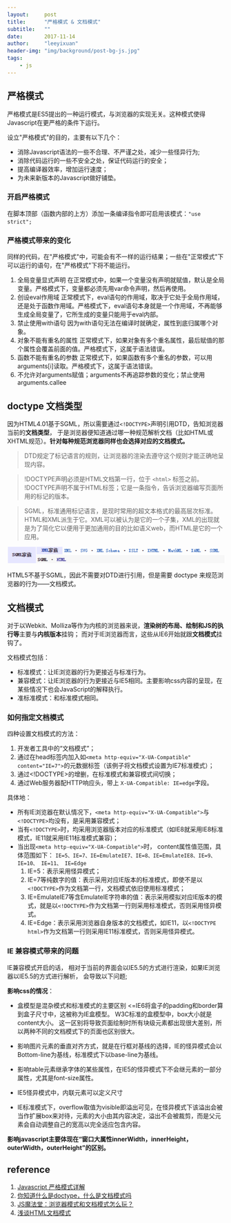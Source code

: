 ```yaml
---
layout:     post
title:      "严格模式 & 文档模式"
subtitle:   ""
date:       2017-11-14
author:     "leeyixuan"
header-img: "img/background/post-bg-js.jpg"
tags:
    - js
---
```



## 严格模式



严格模式是ES5提出的一种运行模式，与浏览器的实现无关。这种模式使得Javascript在更严格的条件下运行。

设立"严格模式"的目的，主要有以下几个：
- 消除Javascript语法的一些不合理、不严谨之处，减少一些怪异行为;
- 消除代码运行的一些不安全之处，保证代码运行的安全；
- 提高编译器效率，增加运行速度；
- 为未来新版本的Javascript做好铺垫。


### 开启严格模式
在脚本顶部（函数内部的上方）添加一条编译指令即可启用该模式：`"use strict";`

### 严格模式带来的变化
同样的代码，在"严格模式"中，可能会有不一样的运行结果；一些在"正常模式"下可以运行的语句，在"严格模式"下将不能运行。
1. 全局变量显式声明
在正常模式中，如果一个变量没有声明就赋值，默认是全局变量。严格模式下，变量都必须先用var命令声明，然后再使用。
2. 创设eval作用域
正常模式下，eval语句的作用域，取决于它处于全局作用域，还是处于函数作用域。严格模式下，eval语句本身就是一个作用域，不再能够生成全局变量了，它所生成的变量只能用于eval内部。
3. 禁止使用with语句
因为with语句无法在编译时就确定，属性到底归属哪个对象。
4. 对象不能有重名的属性
正常模式下，如果对象有多个重名属性，最后赋值的那个属性会覆盖前面的值。严格模式下，这属于语法错误。
5. 函数不能有重名的参数
正常模式下，如果函数有多个重名的参数，可以用arguments[i]读取。严格模式下，这属于语法错误。
6. 不允许对arguments赋值；arguments不再追踪参数的变化；禁止使用arguments.callee


## doctype 文档类型
因为HTML4.01基于SGML，所以需要通过`<!DOCTYPE>`声明引用DTD，告知浏览器当前的**文档类型**， 于是浏览器便知道通过哪一种规范解析文档（比如HTML或XHTML规范）。**针对每种规范浏览器同样也会选择对应的文档模式。**
>DTD规定了标记语言的规则，让浏览器的渲染去遵守这个规则才能正确地呈现内容。

>!DOCTYPE声明必须是HTML文档第一行，位于 `<html>` 标签之前。
>!DOCTYPE声明不属于HTML标签；它是一条指令，告诉浏览器编写页面所用的标记的版本。

>SGML，标准通用标记语言，是现时常用的超文本格式的最高层次标准。HTML和XML派生于它。XML可以被认为是它的一个子集，XML的出现就是为了简化它以便用于更加通用的目的比如语义web，而HTML是它的一个应用。

![](https://www.github.com/CoolRabbit520/photos/raw/master/小书匠/1534489731284.png)


HTML5不基于SGML，因此不需要对DTD进行引用，但是需要 doctype 来规范浏览器的行为——文档模式。




## 文档模式

对于以Webkit、Molliza等作为内核的浏览器来说，**渲染树的布局、绘制和JS的执行等**主要与**内核版本**挂钩；
而对于IE浏览器而言，这些从IE6开始就跟**文档模式**挂钩了。

文档模式包括：
- 标准模式：让IE浏览器的行为更接近与标准行为。
- 兼容模式：让IE浏览器的行为更接近与IE5相同。主要影响css内容的呈现，在某些情况下也会JavaScript的解释执行。
- 准标准模式：和标准模式相同。

### 如何指定文档模式
四种设置文档模式的方法：
1. 开发者工具中的“文档模式”；
2. 通过在head标签内加入如`<meta http-equiv="X-UA-Compatible" content="IE=7">`的元数据标签（该例子将文档模式设置为IE7标准模式）；
3. 通过<!DOCTYPE>的增删，在标准模式和兼容模式间切换；
4. 通过Web服务器配HTTP响应头，带上 `X-UA-Compatible: IE=edge`字段。

具体地：
 - 所有IE浏览器在默认情况下，`<meta http-equiv="X-UA-Compatible">`与`<!DOCTYPE>`均没有，是采用兼容模式；
 - 当有`<!DOCTYPE>`时，均采用浏览器版本对应的标准模式（如IE8就采用IE8标准模式，IE11就采用IE11标准模式兼容)；
- 当出现`<meta http-equiv="X-UA-Compatible">`时，
content属性值范围，具体范围如下：
`IE=5、IE=7、IE=EmulateIE7、IE=8、IE=EmulateIE8、IE=9、IE=10、 IE=11、 IE=Edge `
	1. IE=5：表示采用怪异模式；
	2. IE=7等纯数字的值：表示采用对应IE版本的标准模式，即使不是以`<!DOCTYPE>`作为文档第一行，文档模式依旧使用标准模式；
	3. IE=EmulateIE7等含EmulateIE字符串的值：表示采用模拟对应IE版本的模式，就是以`<!DOCTYPE>`作为文档第一行则采用标准模式，否则采用怪异模式。
	4. IE=Edge：表示采用浏览器自身版本的文档模式，如IE11，以`<!DOCTYPE html>`作为文档第一行则采用IE11标准模式，否则采用怪异模式。


### IE 兼容模式带来的问题
IE兼容模式开启的话， 相对于当前的界面会以IE5.5的方式进行渲染，如果IE浏览器以IE5.5的方式进行解析， 会导致以下问题;

**影响css的情况**：

- 盒模型是混杂模式和标准模式的主要区别
<=IE6将盒子的padding和border算到盒子尺寸中，这被称为IE盒模型。
W3C标准的盒模型中，box大小就是content大小。
这一区别将导致页面绘制时所有块级元素都出现很大差别，所以两种不同的文档模式下的页面也区别很大。

- 影响图片元素的垂直对齐方式，就是在行框对基线的选择，IE的怪异模式会以Bottom-line为基线，标准模式下以base-line为基线。

- 影响table元素继承字体的某些属性，在IE5的怪异模式下不会继元素的一部分属性，尤其是font-size属性。

- IE5怪异模式中，内联元素可以定义尺寸

- IE标准模式下，overflow取值为visible即溢出可见，在怪异模式下该溢出会被当作扩展box来对待，元素的大小由其内容决定，溢出不会被裁剪，而是父元素会自动调整自己的宽高以完全适应包含内容。

**影响javascript主要体现在“窗口大属性innerWidth，innerHeight，outerWidth，outerHeight”的区别。**

## reference
1. [Javascript 严格模式详解](http://www.ruanyifeng.com/blog/2013/01/javascript_strict_mode.html)
2. [你知道什么是doctype，什么是文档模式吗 ](http://frontenddev.org/link/do-you-know-what-a-doctype-what-document-model-is.html)
3. [JS魔法堂：浏览器模式和文档模式怎么玩？ ](https://www.cnblogs.com/fsjohnhuang/p/3817418.html)
4. [浅谈HTML文档模式](https://www.cnblogs.com/venoral/p/5317824.html)